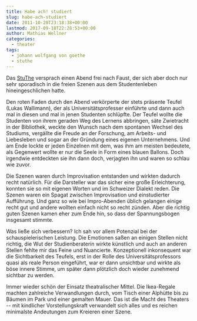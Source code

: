 ```yaml
---
title: Habe ach! studiert
slug: habe-ach-studiert
date: 2011-10-20T23:18:38+00:00
lastmod: 2017-09-18T22:28:53+00:00
author: Mathias Wellner
categories:
  - theater
tags:
  - johann wolfgang von goethe
  - stuthe
---
```

Das [StuThe](http://stuthe.ch/) versprach einen Abend frei nach Faust, der sich aber doch nur sehr sporadisch in die freien Szenen aus dem Studentenleben hineingeschlichen hatte. 
<!--more-->

Den roten Faden durch den Abend verkörperte der stets präsente Teufel (Lukas Wallimann), der als Universitätsprofesser einführte und dann auch mal in diesen und mal in jenen Studenten schlüpfte. Der Teufel wollte die Studenten von ihrem geraden Weg des Lernens abbringen, säte Zwietracht in der Bibliothek, weckte den Wunsch nach dem spontanen Wechsel des Studiums, vergällte die Freude an der Forschung, am Arbeits- und Liebesleben und sogar an der Gründung eines eigenen Unternehmens. Und am Ende lockte er jeden Einzelnen mit dem, was ihm am meisten bedeutete, als Gegenwert wollte er nur die Seele in Form eines blauen Ballons. Doch irgendwie entdeckten sie ihn dann doch, verjagten ihn und waren so schlau wie zuvor. 

Die Szenen waren durch Improvisation entstanden und wirkten dadurch recht natürlich. Für die Darsteller war das sicher eine große Erleichterung, konnten sie so mit eigenen Worten und im Schweizer Dialekt reden. Die Szenen waren ein Spagat zwischen Improvisation und einstudierter Aufführung. Und ganz so wie bei Impro-Abenden üblich gelangen einige recht gut und andere wollten einfach nicht so recht zünden. Aber die richtig guten Szenen kamen eher zum Ende hin, so dass der Spannungsbogen insgesamt stimmte. 

Was ließe sich verbessern? Ich sah vor allem Potenzial bei der schauspielerischen Leistung. Die Emotionen saßen an einigen Stellen nicht richtig, die Wut der Studienberaterin wirkte künstlich und auch an anderen Stellen fehlte mir das Feine und Nuancierte. Konzeptionell inkonsequent war die Sichtbarkeit des Teufels, erst in der Rolle des Universitätsprofessors quasi als reale Person eingeführt, war er dann unsichtbar und wirkte als böse innere Stimme, um später dann plötzlich doch wieder zunehmend sichtbar zu werden. 

Immer wieder schön der Einsatz theatralischer Mittel. Die Ikea-Regale machten zahlreiche Verwandlungen durch, vom Tisch einer Alphütte bis zu Bäumen im Park und einer gemalten Mauer. Das ist die Macht des Theaters -- mit kindlicher Vorstellungskraft verwandelt sich alles und es reichen minimalste Andeutungen zum Kreieren einer Szene.